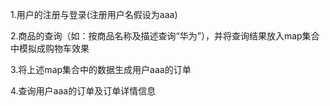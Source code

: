 1.用户的注册与登录(注册用户名假设为aaa)

2.商品的查询（如：按商品名称及描述查询“华为”），并将查询结果放入map集合中模拟成购物车效果

3.将上述map集合中的数据生成用户aaa的订单

4.查询用户aaa的订单及订单详情信息


